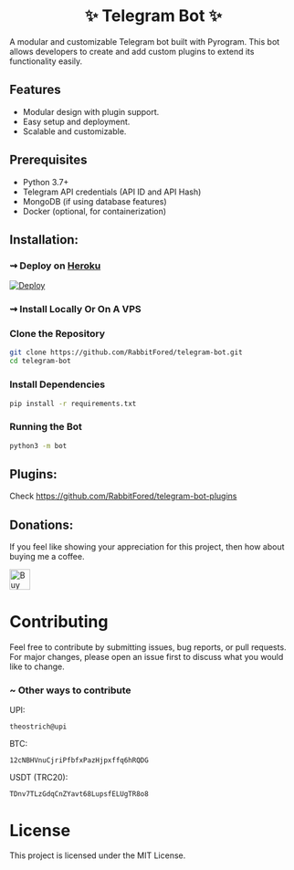 <h1 align="center"> 
    ✨ Telegram Bot ✨ 
</h1>
A modular and customizable Telegram bot built with Pyrogram. This bot allows developers to create and add custom plugins to extend its functionality easily.

## Features

- Modular design with plugin support.
- Easy setup and deployment.
- Scalable and customizable.

## Prerequisites

- Python 3.7+
- Telegram API credentials (API ID and API Hash)
- MongoDB (if using database features)
- Docker (optional, for containerization)


## Installation:

### ⇝ Deploy on [Heroku](https://heroku.com)
[![Deploy](https://www.herokucdn.com/deploy/button.svg)](https://heroku.com/deploy)
### ⇝ Install Locally Or On A VPS

### Clone the Repository

```bash
git clone https://github.com/RabbitFored/telegram-bot.git
cd telegram-bot
```
### Install Dependencies

```bash
pip install -r requirements.txt
```
### Running the Bot
```bash
python3 -m bot
```

## Plugins:
Check https://github.com/RabbitFored/telegram-bot-plugins

## Donations:

<p> If you feel like showing your appreciation for this project, then how about buying me a coffee.</p>
<a href='https://ko-fi.com/rabbitfored' target='_blank'><img height='36' style='border:0px;height:36px;' src='https://storage.ko-fi.com/cdn/kofi3.png?v=3' border='0' alt='Buy Me a Coffee at ko-fi.com'/></a>

# Contributing
Feel free to contribute by submitting issues, bug reports, or pull requests. For major changes, please open an issue first to discuss what you would like to change.
### ~ Other ways to contribute

UPI: 
```
theostrich@upi
```

BTC: 
```
12cNBHVnuCjriPfbfxPazHjpxffq6hRQDG
```

USDT (TRC20): 
```
TDnv7TLzGdqCnZYavt68LupsfELUgTR8o8
```


# License
This project is licensed under the MIT License.